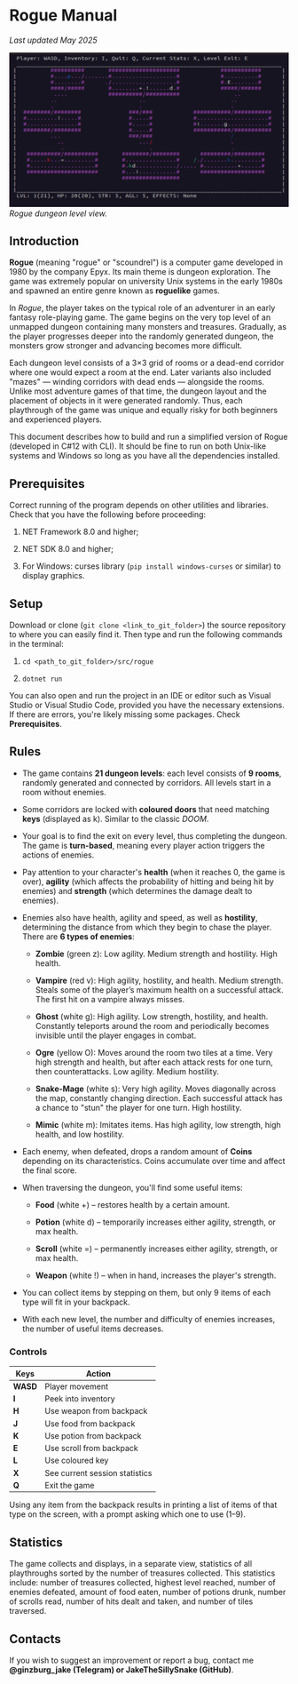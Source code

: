 # Rogue Manual

_Last updated May 2025_

![](assets/rogue.png)
_Rogue dungeon level view._

## Introduction

**Rogue** (meaning "rogue" or "scoundrel") is a computer game developed in 1980 by the company Epyx. Its main theme is dungeon exploration. The game was extremely popular on university Unix systems in the early 1980s and spawned an entire genre known as **roguelike** games.

In *Rogue*, the player takes on the typical role of an adventurer in an early fantasy role-playing game. The game begins on the very top level of an unmapped dungeon containing many monsters and treasures. Gradually, as the player progresses deeper into the randomly generated dungeon, the monsters grow stronger and advancing becomes more difficult.

Each dungeon level consists of a 3×3 grid of rooms or a dead-end corridor where one would expect a room at the end. Later variants also included "mazes" — winding corridors with dead ends — alongside the rooms. Unlike most adventure games of that time, the dungeon layout and the placement of objects in it were generated randomly. Thus, each playthrough of the game was unique and equally risky for both beginners and experienced players.

This document describes how to build and run a simplified version of Rogue (developed in C#12 with CLI). It should be fine to run on both Unix-like systems and Windows so long as you have all the dependencies installed.

## Prerequisites

Correct running of the program depends on other utilities and libraries. Check that you have the following before proceeding: 

1. NET Framework 8.0 and higher;

2. NET SDK 8.0 and higher;

3. For Windows: curses library (`pip install windows-curses` or similar) to display graphics.

## Setup

Download or clone (`git clone <link_to_git_folder>`) the source repository to where you can easily find it. Then type and run the following commands in the terminal: 

1. `cd <path_to_git_folder>/src/rogue`

2. `dotnet run`

You can also open and run the project in an IDE or editor such as Visual Studio or Visual Studio Code, provided you have the necessary extensions. If there are errors, you're likely missing some packages. Check __Prerequisites__.

## Rules

- The game contains **21 dungeon levels**: each level consists of **9 rooms**, randomly generated and connected by corridors. All levels start in a room without enemies.

- Some corridors are locked with **coloured doors** that need matching **keys** (displayed as k). Similar to the classic *DOOM*.

- Your goal is to find the exit on every level, thus completing the dungeon. The game is **turn-based**, meaning every player action triggers the actions of enemies.

- Pay attention to your character's **health** (when it reaches 0, the game is over), **agility** (which affects the probability of hitting and being hit by enemies) and **strength** (which determines the damage dealt to enemies).

- Enemies also have health, agility and speed, as well as **hostility**, determining the distance from which they begin to chase the player. There are **6 types of enemies**: 
  - **Zombie** (green z): Low agility. Medium strength and hostility. High health.
  
  - **Vampire** (red v): High agility, hostility, and health. Medium strength. Steals some of the player’s maximum health on a successful attack. The first hit on a vampire always misses.
  - **Ghost** (white g): High agility. Low strength, hostility, and health. Constantly teleports around the room and periodically becomes invisible until the player engages in combat.
  - **Ogre** (yellow O): Moves around the room two tiles at a time. Very high strength and health, but after each attack rests for one turn, then counterattacks. Low agility. Medium hostility.
  - **Snake-Mage** (white s): Very high agility. Moves diagonally across the map, constantly changing direction. Each successful attack has a chance to "stun" the player for one turn. High hostility.
  - **Mimic** (white m): Imitates items. Has high agility, low strength, high health, and low hostility.

- Each enemy, when defeated, drops a random amount of **Coins** depending on its characteristics. Coins accumulate over time and affect the final score. 

- When traversing the dungeon, you'll find some useful items:
  - **Food** (white +) – restores health by a certain amount.
  
  - **Potion** (white d) – temporarily increases either agility, strength, or max health.
  - **Scroll** (white =) – permanently increases either agility, strength, or max health.
  - **Weapon** (white !) – when in hand, increases the player's strength.

- You can collect items by stepping on them, but only 9 items of each type will fit in your backpack.

- With each new level, the number and difficulty of enemies increases, the number of useful items decreases.

### Controls

| Keys | Action |
| ---- | ------ |
| **WASD** | Player movement |
| **I** | Peek into inventory |
| **H** | Use weapon from backpack |
| **J** | Use food from backpack |
| **K** | Use potion from backpack |
| **E** | Use scroll from backpack |
| **L** | Use coloured key |
| **X** | See current session statistics |
| **Q** | Exit the game |

Using any item from the backpack results in printing a list of items of that type on the screen, with a prompt asking which one to use (1–9).

## Statistics

The game collects and displays, in a separate view, statistics of all playthroughs sorted by the number of treasures collected. This statistics include: number of treasures collected, highest level reached, number of enemies defeated, amount of food eaten, number of potions drunk, number of scrolls read, number of hits dealt and taken, and number of tiles traversed.

## Contacts

If you wish to suggest an improvement or report a bug, contact me __@ginzburg_jake (Telegram) or JakeTheSillySnake (GitHub)__.